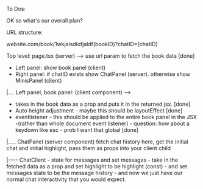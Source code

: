To Dos:

OK so what's our overall plan?

URL structure:

website.com/book/1wkjalsdiofjaldf(bookID)?chatID=[chatID]

Top level: page.tsx (server)
--> use url param to fetch the book data [done]

- Left panel: show book panel (client)
- Right panel: if chatID exists show ChatPanel (server). otherwise show MinisPanel (client)

|.... Left panel, book panel: (client component) -->

- takes in the book data as a prop and puts it in the returned jsx. [done]
- Auto height adjustment - maybe this should be layoutEffect [done]
- eventlistener - this should be applied to the entire book panel in the JSX -(rather than whole document event listener) - question: how about a keydown like esc - prob I want that global [done]

|..... ChatPanel (server component)
fetch chat history here, get the initial chat and initial highlight, pass them as props into your client child

|---- ChatClient - state for messages and set messages - take in the fetched data as a prop and set highlight to be highlight (const) - and set messages state to be the message history - and now we just have our normal chat interactivity that you would expect.
